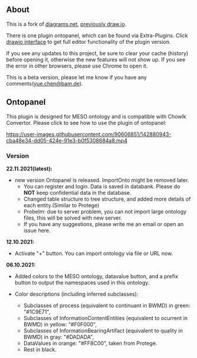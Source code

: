 ## About

This is a fork of [diagrams.net](https://app.diagrams.net), [previously draw.io](https://www.diagrams.net/blog/move-diagrams-net).

There is one plugin ontopanel, which can be found via Extra-Plugins. Click [drawio interface](https://yuechenbam.github.io/src/main/webapp/index.html) to get full editor functionality of the plugin version.

If you see any updates to this project, be sure to clear your cache (history) before opening it, otherwise the new features will not show up. If you see the error in other browsers, please use Chrome to open it.

This is a beta version, please let me know if you have any comments(yue.chen@bam.de).

## Ontopanel

This plugin is designed for MESO ontology and is compatible with Chowlk Convertor.
Please click to see how to use the plugin of ontopanel:



https://user-images.githubusercontent.com/90606851/142880943-cba48e34-dd05-424e-91e3-b0f5308684a8.mp4



### Version

**22.11.2021(latest):**

- new version Ontopanel is released. ImportOnto might be removed later.
  - You can register and login. Data is saved in databank. Please do **NOT** keep confidential data in the database.
  - Changed table structure to tree structure, and added more details of each entity.(Similar to Protege)
  - Probelm: due to server problem, you can not import large ontology files, this will be solved with new server.
  - If you have any suggestions, please write me an email or open an issue here.

**12.10.2021:**

- Activate "+" button. You can import ontology via file or URL now.

**06.10.2021:**

- Added colors to the MESO ontology, datavalue button, and a prefix button to output the namespaces used in this ontology.

- Color descriptions (including inferred subclasses):
  - Subclasses of process (equivalent to continuant in BWMD) in green: "#1C9E71",
  - Subclasses of InformationContentEntities (equivalent to ocurrent in BWMD) in yellow: "#F0F000",
  - Subclasses of InformationBearingArtifact (equivalent to quality in BWMD) in gray: "#DADADA",
  - DataValues in orange: "#FF8C00", taken from Protege.
  - Rest in black.
